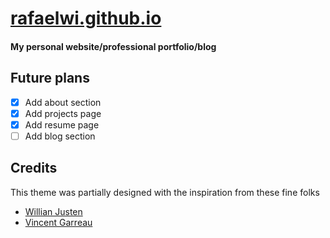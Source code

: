 # [rafaelwi.github.io](https://rafaelwi.github.io)
#### My personal website/professional portfolio/blog

## Future plans
- [x] Add about section
- [x] Add projects page
- [x] Add resume page
- [ ] Add blog section

## Credits
This theme was partially designed with the inspiration from these fine folks
- [Willian Justen](https://github.com/willianjusten/will-jekyll-template)
- [Vincent Garreau](https://github.com/VincentGarreau/particles.js/)
